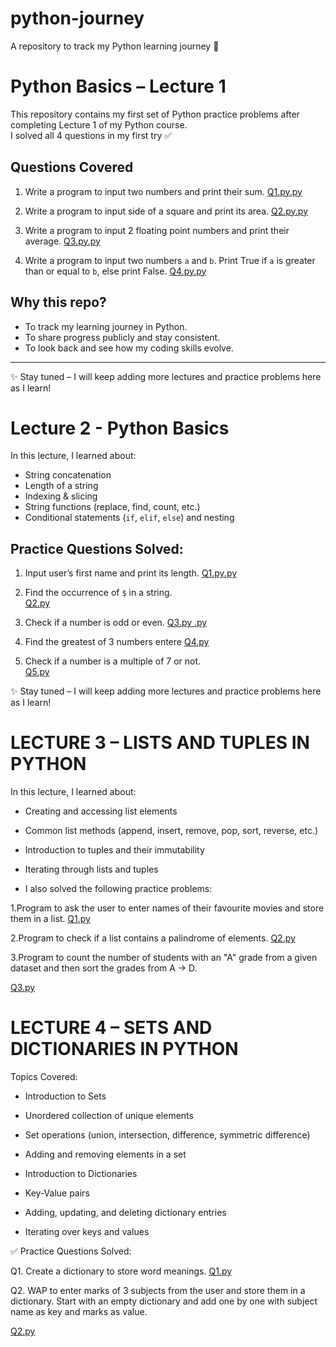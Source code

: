 # python-journey
A repository to track my Python learning journey 🚀
# Python Basics – Lecture 1

This repository contains my first set of Python practice problems after completing Lecture 1 of my Python course.  
I solved all 4 questions in my first try ✅

## Questions Covered
1. Write a program to input two numbers and print their sum. 
[Q1.py.py](https://github.com/user-attachments/files/21810905/Q1.py.py)

2. Write a program to input side of a square and print its area.
[Q2.py.py](https://github.com/user-attachments/files/21810907/Q2.py.py)

3. Write a program to input 2 floating point numbers and print their average.
 [Q3.py.py](https://github.com/user-attachments/files/21810915/Q3.py.py)
 
4. Write a program to input two numbers `a` and `b`. Print True if `a` is greater than or equal to `b`, else print False.
  [Q4.py.py](https://github.com/user-attachments/files/21810916/Q4.py.py)

## Why this repo?
- To track my learning journey in Python.
- To share progress publicly and stay consistent.
- To look back and see how my coding skills evolve.

---

✨ Stay tuned – I will keep adding more lectures and practice problems here as I learn!








# Lecture 2 - Python Basics  
In this lecture, I learned about:  
- String concatenation  
- Length of a string  
- Indexing & slicing  
- String functions (replace, find, count, etc.)  
- Conditional statements (`if`, `elif`, `else`) and nesting  

## Practice Questions Solved:
1. Input user’s first name and print its length.
  [Q1.py.py](https://github.com/user-attachments/files/21821854/Q1.py.py)


3. Find the occurrence of `$` in a string.   
  [Q2.py](https://github.com/user-attachments/files/21821856/Q2.py)

5. Check if a number is odd or even.
    [Q3.py .py](https://github.com/user-attachments/files/21821859/Q3.py.py)
7. Find the greatest of 3 numbers entere
[Q4.py](https://github.com/user-attachments/files/21821867/Q4.py) 

    
9. Check if a number is a multiple of 7 or not.  
[Q5.py](https://github.com/user-attachments/files/21821873/Q5.py)
 
 
✨ Stay tuned – I will keep adding more lectures and practice problems here as I learn!


# LECTURE 3 – LISTS AND TUPLES IN PYTHON

In this lecture, I learned about:

- Creating and accessing list elements

- Common list methods (append, insert, remove, pop, sort, reverse, etc.)

- Introduction to tuples and their immutability

- Iterating through lists and tuples

- I also solved the following practice problems:
 
1.Program to ask the user to enter names of their favourite movies and store them in a list.
[Q1.py](https://github.com/user-attachments/files/21929841/Q1.py)

2.Program to check if a list contains a palindrome of elements.
[Q2.py](https://github.com/user-attachments/files/21929843/Q2.py)

3.Program to count the number of students with an "A" grade from a given dataset and then sort the grades from A → D.  

[Q3.py](https://github.com/user-attachments/files/21929847/Q3.py)


# LECTURE 4 – SETS AND DICTIONARIES IN PYTHON

Topics Covered:

- Introduction to Sets

- Unordered collection of unique elements

- Set operations (union, intersection, difference, symmetric difference)

- Adding and removing elements in a set

- Introduction to Dictionaries

- Key-Value pairs

- Adding, updating, and deleting dictionary entries

- Iterating over keys and values

✅ Practice Questions Solved:

Q1. Create a dictionary to store word meanings.
[Q1.py](https://github.com/user-attachments/files/21948663/Q1.py)
 
Q2. WAP to enter marks of 3 subjects from the user and store them in a dictionary. Start with an empty dictionary and add one by one with subject name as key and marks as value.

[Q2.py](https://github.com/user-attachments/files/21948664/Q2.py)
 
